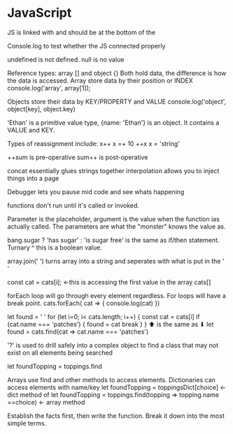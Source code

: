# JavaScript
JS is linked with <script src="app.js"></script> and should be at the bottom of the <body>

Console.log to test whether the JS connected properly

undefined is not defined. null is no value

Reference types: array [] and object {}
Both hold data, the difference is how the data is accessed. 
Array store data by their position or INDEX 
console.log('array', array[1]);

Objects store their data by KEY/PROPERTY and VALUE
console.log('object', object[key], object.key)

'Ethan' is a primitive value type, {name: 'Ethan'} is an object. It contains a VALUE and KEY. 

Types of reassignment include:
x++
x =+ 10
++x
x = 'string'

++sum is pre-operative
sum++ is post-operative

concat essentially glues strings together
interpolation allows you to inject things into a page

Debugger lets you pause mid code and see whats happening

functions don't run until it's called or invoked.

Parameter is the placeholder, argument is the value when the function ias actually called.
The parameters are what the "monster" knows the value as.

bang.sugar ? 'has sugar' : 'is sugar free' is the same as if/then statement. Turnary
^ this is a boolean value. 

array.join(' ') turns array into a string and seperates with what is put in the ' '

const cat = cats[i]; <-this is accessing the first value in the array cats[]

forEach loop will go through every element regardless. For loops will have a break point.
cats.forEach( cat => {
    console.log(cat)
})

let found = ' '
for (let i=0; i< cats.length; i++) {
    const cat = cats[i]
    if (cat.name === 'patches') {
        found = cat
        break
    }
}
⬆ is the same as  ⬇
let found = cats.find(cat => cat.name === 'patches') 

'?' is used to drill safely into a complex object to find a class that may not exist on all elements being searched

let foundTopping = toppings.find

Arrays use find and other methods to access elements. Dictionaries can access elements with name/key
let foundTopping = toppingsDict[choice] <- dict method of
let foundTopping = toppings.find(topping => topping.name ==choice) <- array method

Establish the facts first, then write the function. Break it down into the most simple terms.
